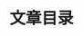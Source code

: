 # 文章目录

<!-- @include: ./js/index.md{3,} -->

<!-- @include: ./ts/index.md{3,} -->

<!-- @include: ./html/index.md{3,} -->

<!-- @include: ./css/index.md{3,} -->

<!-- @include: ./vue/index.md{3,} -->

<!-- @include: ./vite/index.md{3,} -->

<!-- @include: ./node/index.md{3,} -->

<!-- @include: ./nginx/index.md{3,} -->

<!-- @include: ./engineering-design/index.md{3,} -->

<!-- @include: ./programming/index.md{3,} -->

<!-- @include: ./reading/index.md{3,} -->
